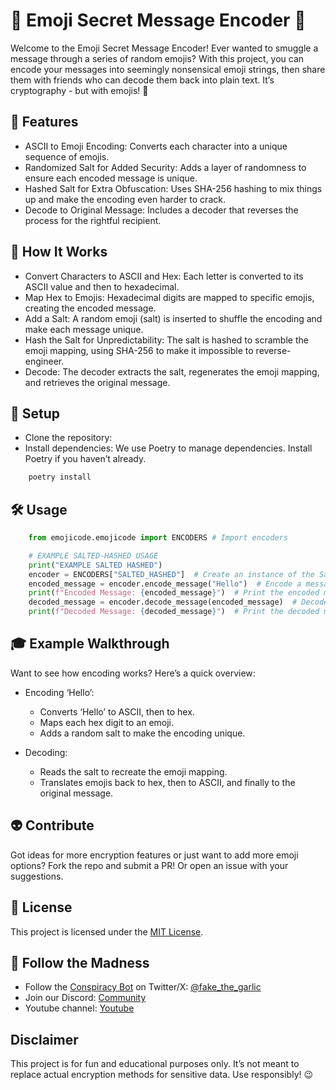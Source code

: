 # 🌈 Emoji Secret Message Encoder 🔐

Welcome to the Emoji Secret Message Encoder! Ever wanted to smuggle a message through a series of random emojis? With this project, you can encode your messages into seemingly nonsensical emoji strings, then share them with friends who can decode them back into plain text. It’s cryptography - but with emojis! 🎉

## 🚀 Features

-  ASCII to Emoji Encoding: Converts each character into a unique sequence of emojis.
- Randomized Salt for Added Security: Adds a layer of randomness to ensure each encoded message is unique.
- Hashed Salt for Extra Obfuscation: Uses SHA-256 hashing to mix things up and make the encoding even harder to crack.
- Decode to Original Message: Includes a decoder that reverses the process for the rightful recipient.

## 📖 How It Works

- Convert Characters to ASCII and Hex: Each letter is converted to its ASCII value and then to hexadecimal.
- Map Hex to Emojis: Hexadecimal digits are mapped to specific emojis, creating the encoded message.
- Add a Salt: A random emoji (salt) is inserted to shuffle the encoding and make each message unique.
- Hash the Salt for Unpredictability: The salt is hashed to scramble the emoji mapping, using SHA-256 to make it impossible to reverse-engineer.
- Decode: The decoder extracts the salt, regenerates the emoji mapping, and retrieves the original message.

## 🔧 Setup

- Clone the repository:
- Install dependencies: We use Poetry to manage dependencies. Install Poetry if you haven’t already.

```bash
    poetry install
```

## 🛠️ Usage

```python
    from emojicode.emojicode import ENCODERS # Import encoders

    # EXAMPLE SALTED-HASHED USAGE
    print("EXAMPLE SALTED HASHED")
    encoder = ENCODERS["SALTED_HASHED"]  # Create an instance of the SaltedHashed encoder
    encoded_message = encoder.encode_message("Hello")  # Encode a message
    print(f"Encoded Message: {encoded_message}")  # Print the encoded message
    decoded_message = encoder.decode_message(encoded_message)  # Decode the message
    print(f"Decoded Message: {decoded_message}")  # Print the decoded message`
```


## 🎓 Example Walkthrough

Want to see how encoding works? Here’s a quick overview:

- Encoding ‘Hello’:
    - Converts ‘Hello’ to ASCII, then to hex.
    - Maps each hex digit to an emoji.
    - Adds a random salt to make the encoding unique.

- Decoding:
    - Reads the salt to recreate the emoji mapping.
    - Translates emojis back to hex, then to ASCII, and finally to the original message.

## 👽 Contribute

Got ideas for more encryption features or just want to add more emoji options? Fork the repo and submit a PR! Or open an issue with your suggestions.

## 📜 License

This project is licensed under the [MIT License](LICENSE).

## 🔮 Follow the Madness

- Follow the [Conspiracy Bot](https://github.com/bulb4saur/twitter-conspiracy-generator/tree/main) on Twitter/X: [@fake_the_garlic](https://x.com/fake_the_garlic)
- Join our Discord: [Community](https://discord.gg/vfT9VCNTwp)
- Youtube channel: [Youtube](https://www.youtube.com/@bugandbyte)

## Disclaimer

This project is for fun and educational purposes only. It’s not meant to replace actual encryption methods for sensitive data. Use responsibly! 😉
